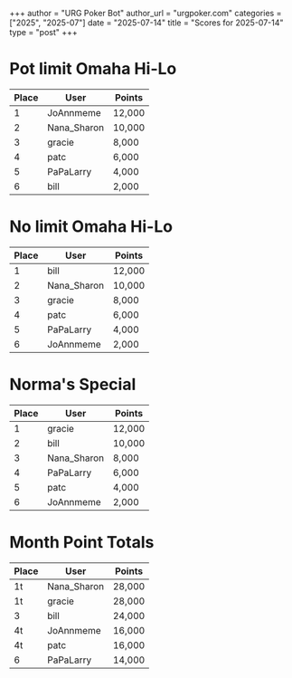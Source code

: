 +++
author = "URG Poker Bot"
author_url = "urgpoker.com"
categories = ["2025", "2025-07"]
date = "2025-07-14"
title = "Scores for 2025-07-14"
type = "post"
+++
# Pot limit Omaha Hi-Lo

| Place | User | Points |
|-------|------|--------|
| 1 | JoAnnmeme | 12,000 |
| 2 | Nana_Sharon | 10,000 |
| 3 | gracie | 8,000 |
| 4 | patc | 6,000 |
| 5 | PaPaLarry | 4,000 |
| 6 | bill | 2,000 |

# No limit Omaha Hi-Lo

| Place | User | Points |
|-------|------|--------|
| 1 | bill | 12,000 |
| 2 | Nana_Sharon | 10,000 |
| 3 | gracie | 8,000 |
| 4 | patc | 6,000 |
| 5 | PaPaLarry | 4,000 |
| 6 | JoAnnmeme | 2,000 |

# Norma's Special

| Place | User | Points |
|-------|------|--------|
| 1 | gracie | 12,000 |
| 2 | bill | 10,000 |
| 3 | Nana_Sharon | 8,000 |
| 4 | PaPaLarry | 6,000 |
| 5 | patc | 4,000 |
| 6 | JoAnnmeme | 2,000 |

# Month Point Totals

| Place | User | Points |
|-------|------|--------|
| 1t | Nana_Sharon | 28,000 |
| 1t | gracie | 28,000 |
| 3 | bill | 24,000 |
| 4t | JoAnnmeme | 16,000 |
| 4t | patc | 16,000 |
| 6 | PaPaLarry | 14,000 |
